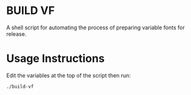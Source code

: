 # BUILD VF

A shell script for automating the process of preparing variable fonts for release.

# Usage Instructions

Edit the variables at the top of the script then run: 

```
./build-vf

```
